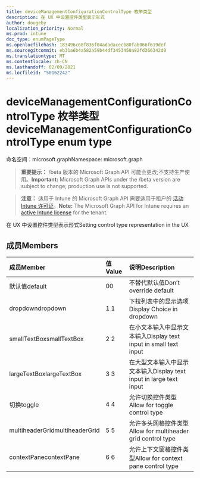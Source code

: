 ```yaml
---
title: deviceManagementConfigurationControlType 枚举类型
description: 在 UX 中设置控件类型表示形式
author: dougeby
localization_priority: Normal
ms.prod: intune
doc_type: enumPageType
ms.openlocfilehash: 183496c68f836f04adadacecb80fab066f619def
ms.sourcegitcommit: eb31a6b4a582a59b44df3453450a82fd366342d0
ms.translationtype: MT
ms.contentlocale: zh-CN
ms.lasthandoff: 02/09/2021
ms.locfileid: "50162242"
---
```

# <a name="devicemanagementconfigurationcontroltype-enum-type"></a><span data-ttu-id="3ea1d-103">deviceManagementConfigurationControlType 枚举类型</span><span class="sxs-lookup"><span data-stu-id="3ea1d-103">deviceManagementConfigurationControlType enum type</span></span>

<span data-ttu-id="3ea1d-104">命名空间：microsoft.graph</span><span class="sxs-lookup"><span data-stu-id="3ea1d-104">Namespace: microsoft.graph</span></span>

> <span data-ttu-id="3ea1d-105">**重要提示：** /beta 版本的 Microsoft Graph API 可能会更改;不支持生产使用。</span><span class="sxs-lookup"><span data-stu-id="3ea1d-105">**Important:** Microsoft Graph APIs under the /beta version are subject to change; production use is not supported.</span></span>

> <span data-ttu-id="3ea1d-106">**注意：** 适用于 Intune 的 Microsoft Graph API 需要适用于租户的 [活动 Intune 许可证](https://go.microsoft.com/fwlink/?linkid=839381)。</span><span class="sxs-lookup"><span data-stu-id="3ea1d-106">**Note:** The Microsoft Graph API for Intune requires an [active Intune license](https://go.microsoft.com/fwlink/?linkid=839381) for the tenant.</span></span>

<span data-ttu-id="3ea1d-107">在 UX 中设置控件类型表示形式</span><span class="sxs-lookup"><span data-stu-id="3ea1d-107">Setting control type representation in the UX</span></span>

## <a name="members"></a><span data-ttu-id="3ea1d-108">成员</span><span class="sxs-lookup"><span data-stu-id="3ea1d-108">Members</span></span>
|<span data-ttu-id="3ea1d-109">成员</span><span class="sxs-lookup"><span data-stu-id="3ea1d-109">Member</span></span>|<span data-ttu-id="3ea1d-110">值</span><span class="sxs-lookup"><span data-stu-id="3ea1d-110">Value</span></span>|<span data-ttu-id="3ea1d-111">说明</span><span class="sxs-lookup"><span data-stu-id="3ea1d-111">Description</span></span>|
|:---|:---|:---|
|<span data-ttu-id="3ea1d-112"> 默认值</span><span class="sxs-lookup"><span data-stu-id="3ea1d-112">default</span></span>|<span data-ttu-id="3ea1d-113">0</span><span class="sxs-lookup"><span data-stu-id="3ea1d-113">0</span></span>|<span data-ttu-id="3ea1d-114">不替代默认值</span><span class="sxs-lookup"><span data-stu-id="3ea1d-114">Don’t override default</span></span>|
|<span data-ttu-id="3ea1d-115">dropdown</span><span class="sxs-lookup"><span data-stu-id="3ea1d-115">dropdown</span></span>|<span data-ttu-id="3ea1d-116">1 </span><span class="sxs-lookup"><span data-stu-id="3ea1d-116">1</span></span>|<span data-ttu-id="3ea1d-117">下拉列表中的显示选项</span><span class="sxs-lookup"><span data-stu-id="3ea1d-117">Display Choice in dropdown</span></span>|
|<span data-ttu-id="3ea1d-118">smallTextBox</span><span class="sxs-lookup"><span data-stu-id="3ea1d-118">smallTextBox</span></span>|<span data-ttu-id="3ea1d-119">2 </span><span class="sxs-lookup"><span data-stu-id="3ea1d-119">2</span></span>|<span data-ttu-id="3ea1d-120">在小文本输入中显示文本输入</span><span class="sxs-lookup"><span data-stu-id="3ea1d-120">Display text input in small text input</span></span>|
|<span data-ttu-id="3ea1d-121">largeTextBox</span><span class="sxs-lookup"><span data-stu-id="3ea1d-121">largeTextBox</span></span>|<span data-ttu-id="3ea1d-122">3 </span><span class="sxs-lookup"><span data-stu-id="3ea1d-122">3</span></span>|<span data-ttu-id="3ea1d-123">在大型文本输入中显示文本输入</span><span class="sxs-lookup"><span data-stu-id="3ea1d-123">Display text input in large text input</span></span>|
|<span data-ttu-id="3ea1d-124">切换</span><span class="sxs-lookup"><span data-stu-id="3ea1d-124">toggle</span></span>|<span data-ttu-id="3ea1d-125">4 </span><span class="sxs-lookup"><span data-stu-id="3ea1d-125">4</span></span>|<span data-ttu-id="3ea1d-126">允许切换控件类型</span><span class="sxs-lookup"><span data-stu-id="3ea1d-126">Allow for toggle control type</span></span>|
|<span data-ttu-id="3ea1d-127">multiheaderGrid</span><span class="sxs-lookup"><span data-stu-id="3ea1d-127">multiheaderGrid</span></span>|<span data-ttu-id="3ea1d-128">5 </span><span class="sxs-lookup"><span data-stu-id="3ea1d-128">5</span></span>|<span data-ttu-id="3ea1d-129">允许多头网格控件类型</span><span class="sxs-lookup"><span data-stu-id="3ea1d-129">Allow for multiheader grid control type</span></span>|
|<span data-ttu-id="3ea1d-130">contextPane</span><span class="sxs-lookup"><span data-stu-id="3ea1d-130">contextPane</span></span>|<span data-ttu-id="3ea1d-131">6 </span><span class="sxs-lookup"><span data-stu-id="3ea1d-131">6</span></span>|<span data-ttu-id="3ea1d-132">允许上下文窗格控件类型</span><span class="sxs-lookup"><span data-stu-id="3ea1d-132">Allow for context pane control type</span></span>|




